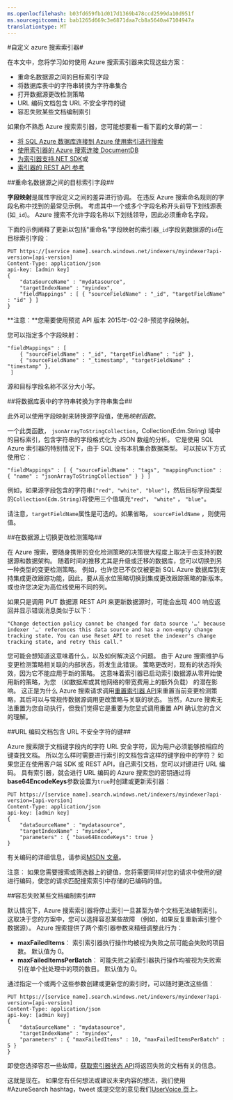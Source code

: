 ```yaml
---
ms.openlocfilehash: b03fd659fb1d017d1369b478ccd2599da10d951f
ms.sourcegitcommit: bab1265d669c3e6871daa7cb8a5640a47104947a
translationtype: MT
---
```

<properties 
    pageTitle="自定义 azure 搜索索引器" 
    description="了解如何自定义设置和策略的 Azure 搜索索引器。" 
    services="search" 
    documentationCenter="" 
    authors="chaosrealm" 
    manager="pablocas" 
    editor=""/>

<tags 
    ms.service="search" 
    ms.devlang="rest-api" 
    ms.workload="search" 
    ms.topic="article" 
    ms.tgt_pltfrm="na" 
    ms.date="07/08/2015" 
    ms.author="eugenesh"/>

#自定义 azure 搜索索引器#

在本文中，您将学习如何使用 Azure 搜索索引器来实现这些方案︰ 

- 重命名数据源之间的目标索引字段 
- 将数据库表中的字符串转换为字符串集合
- 打开数据源更改检测策略 
- URL 编码文档包含 URL 不安全字符的键 
- 容忍失败某些文档编制索引 

如果你不熟悉 Azure 搜索索引器，您可能想要看一看下面的文章的第一︰

- [将 SQL Azure 数据库连接到 Azure 使用索引进行搜索](search-howto-connecting-azure-sql-database-to-azure-search-using-indexers-2015-02-28.md)
- [使用索引器的 Azure 搜索连接 DocumentDB](../documentdb/documentdb-search-indexer.md)
- [为索引器支持.NET SDK](https://msdn.microsoft.com/library/dn951165.aspx)或 
- [索引器的 REST API 参考](https://msdn.microsoft.com/library/azure/dn946891.aspx)

##重命名数据源之间的目标索引字段##

**字段映射**是属性字段定义之间的差异进行协调。 在违反 Azure 搜索命名规则的字段名称中找到的最常见示例。 考虑其中一个或多个字段名称开头前导下划线源表 (如`_id`)。 Azure 搜索不允许字段名称以下划线领导，因此必须重命名字段。 

下面的示例阐释了更新以包括"重命名"字段映射的索引器`_id`字段到数据源的`id`在目标索引字段︰

    PUT https://[service name].search.windows.net/indexers/myindexer?api-version=[api-version]
    Content-Type: application/json
    api-key: [admin key]
    {
        "dataSourceName" : "mydatasource",
        "targetIndexName" : "myindex",
        "fieldMappings" : [ { "sourceFieldName" : "_id", "targetFieldName" : "id" } ] 
    } 

**注意︰**您需要使用预览 API 版本 2015年-02-28-预览字段映射。 

您可以指定多个字段映射︰ 

    "fieldMappings" : [ 
        { "sourceFieldName" : "_id", "targetFieldName" : "id" },
        { "sourceFieldName" : "_timestamp", "targetFieldName" : "timestamp" },
     ]

源和目标字段名称不区分大小写。

##将数据库表中的字符串转换为字符串集合##

此外可以使用字段映射来转换源字段值，使用*映射函数*。

一个此类函数， `jsonArrayToStringCollection`，Collection(Edm.String) 域中的目标索引，包含字符串的字段格式化为 JSON 数组的分析。 它是使用 SQL Azure 索引器的特别情况下，由于 SQL 没有本机集合数据类型。 可以按以下方式使用它︰ 

    "fieldMappings" : [ { "sourceFieldName" : "tags", "mappingFunction" : { "name" : "jsonArrayToStringCollection" } } ] 

例如，如果源字段包含的字符串`["red", "white", "blue"]`，然后目标字段类型的`Collection(Edm.String)`将使用三个值填充`"red"`， `"white"` ， `"blue"`。

请注意，`targetFieldName`属性是可选的。如果省略， `sourceFieldName` ，则使用值。

##在数据源上切换更改检测策略##
  
在 Azure 搜索，要随身携带的变化检测策略的决策很大程度上取决于由支持的数据源和数据架构。 随着时间的推移尤其是升级或迁移的数据库，您可以切换到另一种类型的变更检测策略。 例如，也许您已不仅仅被更新 SQL Azure 数据库到支持集成更改跟踪功能，因此，要从高水位策略切换到集成更改跟踪策略的新版本。 或也许您决定为高位线使用不同的列。

如果只是调用 PUT 数据源 REST API 来更新数据源时，可能会出现 400 响应返回并显示错误消息类似于以下︰


    "Change detection policy cannot be changed for data source '…' because indexer '…' references this data source and has a non-empty change tracking state. You can use Reset API to reset the indexer's change tracking state, and retry this call."

 您可能会想知道这意味着什么，以及如何解决这个问题。 由于 Azure 搜索维护与变更检测策略相关联的内部状态，将发生此错误。 策略更改时，现有的状态将失效，因为它不能应用于新的策略。 这意味着索引器已启动索引数据源从零开始使用新的策略，为您 （如数据库或其他网络的带宽费用上的额外负载） 的潜在影响。 这正是为什么 Azure 搜索请求调用[重置索引器 API]( https://msdn.microsoft.com/library/azure/dn946897.aspx)来重置当前变更检测策略，其后可以与常规传数据源调用更改策略与关联的状态。 当然，Azure 搜索无法重置为您自动执行，但我们觉得它是重要为您显式调用重置 API 确认您的含义的理解。

##URL 编码文档包含 URL 不安全字符的键##

Azure 搜索限于文档键字段内的字符 URL 安全字符，因为用户必须能够按相应的键查找文档。 所以怎么样时需要进行索引的文档包含这样的键字段中的字符？ 如果您正在使用客户端 SDK 或 REST API，自己索引文档，您可以对键进行 URL 编码。 具有索引器，就会进行 URL 编码的 Azure 搜索您的密钥通过将**base64EncodeKeys**参数设置为`true`时创建或更新索引器︰

    PUT https://[service name].search.windows.net/indexers/myindexer?api-version=[api-version]
    Content-Type: application/json
    api-key: [admin key]
    {
        "dataSourceName" : "mydatasource",
        "targetIndexName" : "myindex",
        "parameters" : { "base64EncodeKeys": true }
    }

有关编码的详细信息，请参阅[MSDN 文章](http://msdn.microsoft.com/library/system.web.httpserverutility.urltokenencode.aspx)。 

注意︰ 如果您需要搜索或筛选器上的键值，您将需要同样对您的请求中使用的键进行编码，使您的请求匹配搜索索引中存储的已编码的值。


##容忍失败某些文档编制索引##

默认情况下，Azure 搜索索引器将停止索引一旦甚至为单个文档无法编制索引。 这取决于您的方案中，您可以选择容忍某些故障 （例如，如果反复重新索引整个数据源）。 Azure 搜索提供了两个索引器参数来精细调整此行为︰ 

- **maxFailedItems**︰ 索引索引器执行操作均被视为失败之前可能会失败的项目数。 默认值为 0。
- **maxFailedItemsPerBatch**︰ 可能失败之前索引器执行操作均被视为失败索引在单个批处理中的项的数目。 默认值为 0。

通过指定一个或两个这些参数创建或更新您的索引时，可以随时更改这些值︰

    PUT https://[service name].search.windows.net/indexers/myindexer?api-version=[api-version]
    Content-Type: application/json
    api-key: [admin key]
    {
        "dataSourceName" : "mydatasource",
        "targetIndexName" : "myindex",
        "parameters" : { "maxFailedItems" : 10, "maxFailedItemsPerBatch" : 5 }
    }

即使您选择容忍一些故障，[获取索引器状态 API](https://msdn.microsoft.com/library/azure/dn946884.aspx)将返回失败的文档有关的信息。

这就是现在。 如果您有任何想法或建议未来内容的想法，我们使用 #AzureSearch hashtag，tweet 或提交您的意见我们[UserVoice 页](http://feedback.azure.com/forums/263029-azure-search)上。    
 